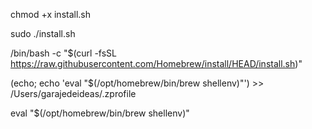 chmod +x install.sh

sudo ./install.sh

/bin/bash -c "$(curl -fsSL https://raw.githubusercontent.com/Homebrew/install/HEAD/install.sh)"

(echo; echo 'eval "$(/opt/homebrew/bin/brew shellenv)"') >> /Users/garajedeideas/.zprofile

eval "$(/opt/homebrew/bin/brew shellenv)"
